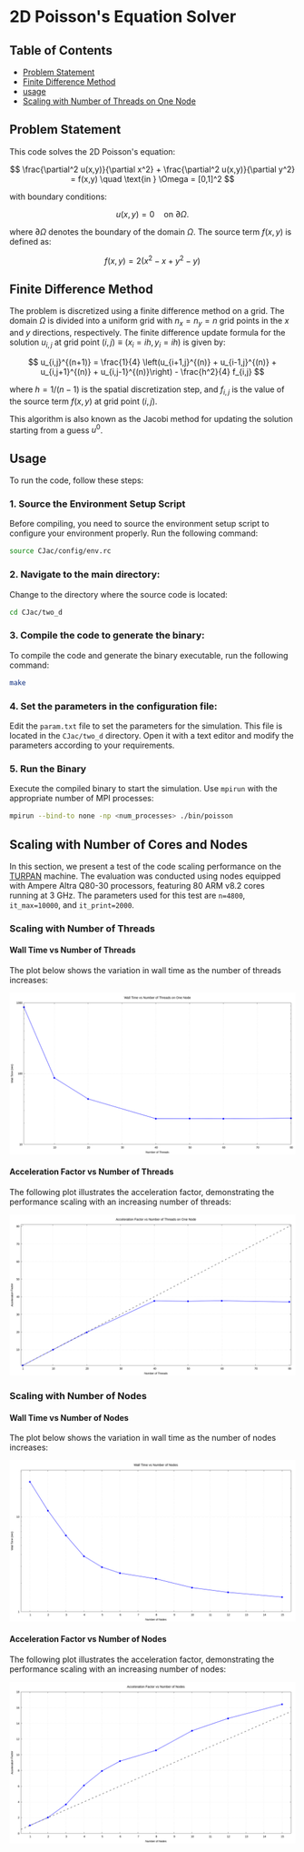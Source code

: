 # 2D Poisson's Equation Solver

## Table of Contents
- [Problem Statement](#Problem-Statement)
- [Finite Difference Method](#Finite-Difference-Method)
- [usage](#usage)
- [Scaling with Number of Threads on One Node](#Scaling-with-Number-of-Threads-on-One-Node)

## Problem Statement

This code solves the 2D Poisson's equation:

$$
\frac{\partial^2 u(x,y)}{\partial x^2} + \frac{\partial^2 u(x,y)}{\partial y^2} = f(x,y) \quad \text{in } \Omega = [0,1]^2
$$

with boundary conditions:

$$
u(x,y) = 0 \quad \text{on } \partial \Omega.
$$

where $\partial \Omega$ denotes the boundary of the domain $\Omega$.
The source term $f(x,y)$ is defined as:

$$
f(x,y) = 2 \left(x^2 - x + y^2 - y\right)
$$

## Finite Difference Method

The problem is discretized using a finite difference method on a grid. The domain $\Omega$ is divided into a uniform grid with 
$n_x=n_y=n$ grid points in the $x$ and $y$ directions, respectively.
The finite difference update formula for the solution $u_{i,j}$ at grid point $(i,j) \equiv (x_i=ih, y_i=ih)$ is given by:

$$
u_{i,j}^{(n+1)} = \frac{1}{4} \left(u_{i+1,j}^{(n)} + u_{i-1,j}^{(n)} + u_{i,j+1}^{(n)} + u_{i,j-1}^{(n)}\right) - \frac{h^2}{4} f_{i,j}
$$

where $h=1/(n-1)$ is the spatial discretization step, and $f_{i,j}$ is the value of the source term $f(x,y)$ at grid point $(i,j)$.

This algorithm is also known as the Jacobi method for updating the solution starting from a guess $u^0$.


## Usage

To run the code, follow these steps:

### 1. Source the Environment Setup Script

Before compiling, you need to source the environment setup script to configure your environment properly. 
Run the following command:

```bash
source CJac/config/env.rc
```

### 2. **Navigate to the main directory:**

Change to the directory where the source code is located:

```bash
cd CJac/two_d
```

### 3. **Compile the code to generate the binary:**

To compile the code and generate the binary executable, run the following command:

```bash
make
```

### 4. **Set the parameters in the configuration file:**

Edit the `param.txt` file to set the parameters for the simulation. This file is located in the `CJac/two_d` directory. 
Open it with a text editor and modify the parameters according to your requirements.


### 5. Run the Binary

Execute the compiled binary to start the simulation. Use `mpirun` with the appropriate number of MPI processes:

```bash
mpirun --bind-to none -np <num_processes> ./bin/poisson
```

## Scaling with Number of Cores and Nodes

In this section, we present a test of the code scaling performance on the 
[TURPAN](https://www.mesonet.fr/documentation/user-documentation/arch_exp/turpan/) machine. 
The evaluation was conducted using nodes equipped with Ampere Altra Q80-30 processors, featuring 
80 ARM v8.2 cores running at 3 GHz. The parameters used for this test are `n=4800`, `it_max=10000`, and `it_print=2000`.


### Scaling with Number of Threads

#### Wall Time vs Number of Threads

The plot below shows the variation in wall time as the number of threads increases:

![Wall Time vs Number of Threads](RES/one_node/wall_time.png)

#### Acceleration Factor vs Number of Threads

The following plot illustrates the acceleration factor, demonstrating the performance scaling with an increasing number of threads:

![Acceleration Factor vs Number of Threads](RES/one_node/acceleration_factor.png)


### Scaling with Number of Nodes

#### Wall Time vs Number of Nodes

The plot below shows the variation in wall time as the number of nodes increases:

![Wall Time vs Number of Threads](RES/n_nodes/wall_time.png)

#### Acceleration Factor vs Number of Nodes

The following plot illustrates the acceleration factor, demonstrating the performance scaling with an increasing number of nodes:

![Acceleration Factor vs Number of Threads](RES/n_nodes/acceleration_factor.png)


